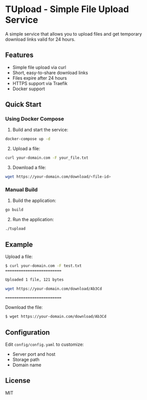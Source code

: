 # TUpload - Simple File Upload Service

A simple service that allows you to upload files and get temporary download links valid for 24 hours.

## Features

- Simple file upload via curl
- Short, easy-to-share download links
- Files expire after 24 hours
- HTTPS support via Traefik
- Docker support

## Quick Start

### Using Docker Compose

1. Build and start the service:
```bash
docker-compose up -d
```

2. Upload a file:
```bash
curl your-domain.com -F your_file.txt
```

3. Download a file:
```bash
wget https://your-domain.com/download/<file-id>
```

### Manual Build

1. Build the application:
```bash
go build
```

2. Run the application:
```bash
./tupload
```

## Example

Upload a file:
```bash
$ curl your-domain.com -F test.txt
=========================

Uploaded 1 file, 121 bytes

wget https://your-domain.com/download/Ab3Cd

=========================
```

Download the file:
```bash
$ wget https://your-domain.com/download/Ab3Cd
```

## Configuration

Edit `config/config.yaml` to customize:
- Server port and host
- Storage path
- Domain name

## License

MIT
